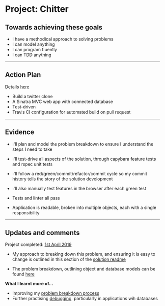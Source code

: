 # Project: Chitter

## Towards achieving these goals

- I have a methodical approach to solving problems
- I can model anything
- I can program fluently
- I can TDD anything

------

## Action Plan

Details [here](https://github.com/makersacademy/chitter-challenge)

- Build a twitter clone
- A Sinatra MVC web app with connected database
- Test-driven
- Travis CI configuration for automated build on pull request

------

## Evidence

- I'll plan and model the problem breakdown to ensure I understand the steps I need to take

- I'll test-drive all aspects of the solution, through capybara feature tests and rspec unit tests

- I'll follow a red/green/commit/refactor/commit cycle so my commit history tells the story of the solution development

- I'll also manually test features in the browser after each green test

- Tests and linter all pass

- Application is readable, broken into multiple objects, each with a single responsibility

------

## Updates and comments

Project completed: [1st April 2019](https://github.com/mattTea/chitter-challenge)

- My approach to breaking down this problem, and ensuring it is easy to change is outlined in this section of the [solution readme](https://github.com/mattTea/chitter-challenge#my-approach)

- The problem breakdown, outlining object and database models can be found [here](https://github.com/mattTea/rps-challenge/blob/master/problem/problem_breakdown.md)


**What I learnt more of...**

- Improving my [problem breakdown process](https://github.com/mattTea/Portfolio/blob/master/processes/problem_breakdown.md)
- Further practising [debugging](https://github.com/mattTea/Portfolio/blob/master/processes/debugging.md), particularly in applications wih databases
